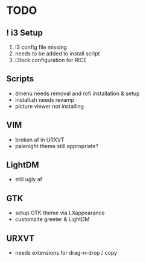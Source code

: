 # TODO

## ! i3 Setup

1. i3 config file missing
2. needs to be added to install script
3. i3lock configuration for RICE

## Scripts

* dmenu needs removal and rofi installation & setup
* install.sh needs revamp
* picture viewer not installing

## VIM

* broken af in URXVT
* palenight theme still appropriate?

## LightDM

* still ugly af

## GTK

* setup GTK theme via LXappearance
* customzite greeter & LightDM

## URXVT

* needs extensions for drag-n-drop / copy

